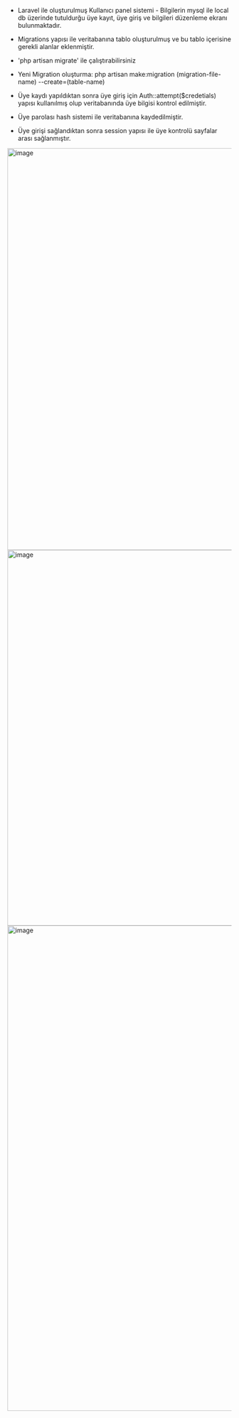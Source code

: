 - Laravel ile oluşturulmuş Kullanıcı panel sistemi -
Bilgilerin mysql ile local db üzerinde tutuldurğu üye kayıt, üye giriş ve bilgileri düzenleme ekranı bulunmaktadır.

- Migrations yapısı ile veritabanına tablo oluşturulmuş ve bu tablo içerisine gerekli alanlar eklenmiştir.
- 'php artisan migrate' ile çalıştırabilirsiniz
- Yeni Migration oluşturma: php artisan make:migration (migration-file-name)  --create=(table-name)
- Üye kaydı yapıldıktan sonra üye giriş için Auth::attempt($credetials) yapısı kullanılmış olup veritabanında üye bilgisi kontrol edilmiştir.
- Üye parolası hash sistemi ile veritabanına kaydedilmiştir.
- Üye girişi sağlandıktan sonra session yapısı ile üye kontrolü sayfalar arası sağlanmıştır.

<img width="904" alt="image" src="https://github.com/user-attachments/assets/7b0fea8d-f1cb-4354-983d-fcfe9569681d">
<img width="845" alt="image" src="https://github.com/user-attachments/assets/0864d919-9f76-4d83-aa7e-c8029dfe1e6a">
<img width="1092" alt="image" src="https://github.com/user-attachments/assets/c4553a9d-26a8-4e76-94bd-c4da3a7fd66c">
